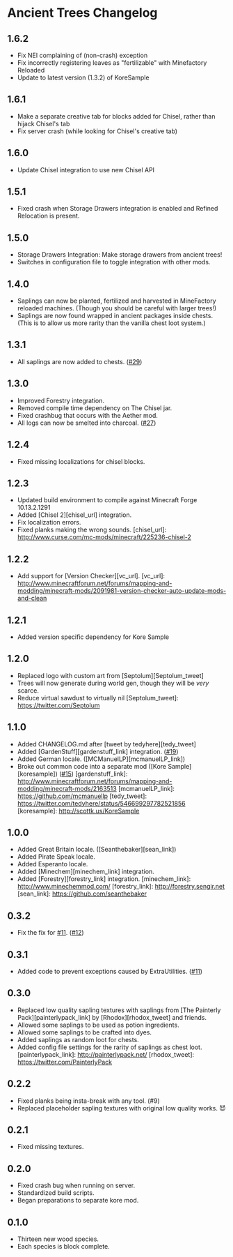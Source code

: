 # Ancient Trees Changelog

## 1.6.2
- Fix NEI complaining of (non-crash) exception
- Fix incorrectly registering leaves as "fertilizable" with Minefactory Reloaded
- Update to latest version (1.3.2) of KoreSample

## 1.6.1
- Make a separate creative tab for blocks added for Chisel, rather than hijack Chisel's tab
- Fix server crash (while looking for Chisel's creative tab)

## 1.6.0
- Update Chisel integration to use new Chisel API

## 1.5.1
- Fixed crash when Storage Drawers integration is enabled and Refined Relocation is present.

## 1.5.0
- Storage Drawers Integration: Make storage drawers from ancient trees!
- Switches in configuration file to toggle integration with other mods.

## 1.4.0
- Saplings can now be planted, fertilized and harvested in MineFactory reloaded machines. (Though you should
  be careful with larger trees!)
- Saplings are now found wrapped in ancient packages inside chests. (This is to allow us more rarity than the
  vanilla chest loot system.)

## 1.3.1
- All saplings are now added to chests.  ([#29](/MinecraftModArchive/Dendrology/issues/29))

## 1.3.0
- Improved Forestry integration.
- Removed compile time dependency on The Chisel jar.
- Fixed crashbug that occurs with the Aether mod.
- All logs can now be smelted into charcoal.  ([#27](/MinecraftModArchive/Dendrology/issues/27))

## 1.2.4
- Fixed missing localizations for chisel blocks.

## 1.2.3
- Updated build environment to compile against Minecraft Forge 10.13.2.1291
- Added [Chisel 2][chisel_url] integration.
- Fix localization errors.
- Fixed planks making the wrong sounds.
[chisel_url]: http://www.curse.com/mc-mods/minecraft/225236-chisel-2

## 1.2.2
- Add support for [Version Checker][vc_url].
[vc_url]: http://www.minecraftforum.net/forums/mapping-and-modding/minecraft-mods/2091981-version-checker-auto-update-mods-and-clean

## 1.2.1
- Added version specific dependency for Kore Sample

## 1.2.0
- Replaced logo with custom art from [Septolum][Septolum_tweet]
- Trees will now generate during world gen, though they will be *very* scarce.
- Reduce virtual sawdust to virtually nil
[Septolum_tweet]: https://twitter.com/Septolum

## 1.1.0
- Added CHANGELOG.md after [tweet by tedyhere][tedy_tweet]
- Added [GardenStuff][gardenstuff_link] integration. ([#19](/MinecraftModArchive/Dendrology/issues/19))
- Added German locale. ([MCManuelLP][mcmanuelLP_link])
- Broke out common code into a separate mod ([Kore Sample][koresample]) ([#15](/MinecraftModArchive/Dendrology/issues/15))
[gardenstuff_link]: http://www.minecraftforum.net/forums/mapping-and-modding/minecraft-mods/2163513
[mcmanuelLP_link]: https://github.com/mcmanuellp
[tedy_tweet]: https://twitter.com/tedyhere/status/546699297782521856
[koresample]: http://scottk.us/KoreSample

## 1.0.0
- Added Great Britain locale. ([Seanthebaker][sean_link])
- Added Pirate Speak locale.
- Added Esperanto locale.
- Added [Minechem][minechem_link] integration.
- Added [Forestry][forestry_link] integration.
[minechem_link]: http://www.minechemmod.com/
[forestry_link]: http://forestry.sengir.net
[sean_link]: https://github.com/seanthebaker

## 0.3.2
- Fix the fix for [#11](/MinecraftModArchive/Dendrology/issues/11). ([#12](/MinecraftModArchive/Dendrology/issues/12))

## 0.3.1
- Added code to prevent exceptions caused by ExtraUtilities. ([#11](/MinecraftModArchive/Dendrology/issues/11))

## 0.3.0
- Replaced low quality sapling textures with saplings from [The Painterly Pack][painterlypack_link] by [Rhodox][rhodox_tweet] and friends.
- Allowed some saplings to be used as potion ingredients.
- Allowed some saplings to be crafted into dyes.
- Added saplings as random loot for chests.
- Added config file settings for the rarity of saplings as chest loot.
[painterlypack_link]: http://painterlypack.net/
[rhodox_tweet]: https://twitter.com/PainterlyPack

## 0.2.2
- Fixed planks being insta-break with any tool. (#9)
- Replaced placeholder sapling textures with original low quality works. :smiling_imp:

## 0.2.1
- Fixed missing textures.

## 0.2.0
- Fixed crash bug when running on server.
- Standardized build scripts.
- Began preparations to separate kore mod.

## 0.1.0
- Thirteen new wood species.
- Each species is block complete.

